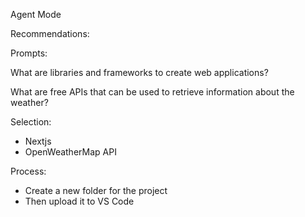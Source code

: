 Agent Mode

Recommendations:

Prompts:

What are libraries and frameworks to create web applications?

What are free APIs that can be used to retrieve information about the weather? 

Selection:
- Nextjs
- OpenWeatherMap API

Process:
- Create a new folder for the project
- Then upload it to VS Code

 